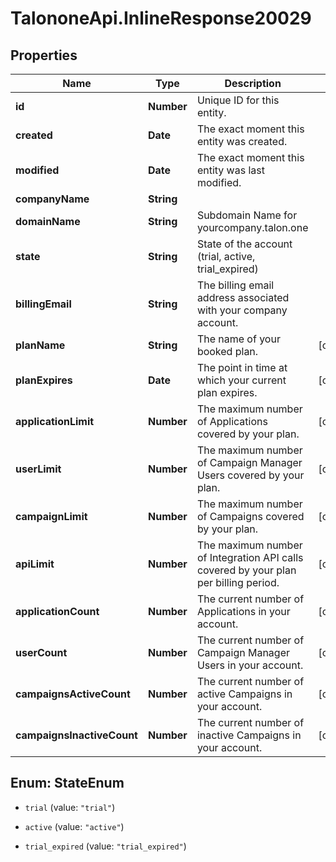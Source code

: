 # TalononeApi.InlineResponse20029

## Properties
Name | Type | Description | Notes
------------ | ------------- | ------------- | -------------
**id** | **Number** | Unique ID for this entity. | 
**created** | **Date** | The exact moment this entity was created. | 
**modified** | **Date** | The exact moment this entity was last modified. | 
**companyName** | **String** |  | 
**domainName** | **String** | Subdomain Name for yourcompany.talon.one | 
**state** | **String** | State of the account (trial, active, trial_expired) | 
**billingEmail** | **String** | The billing email address associated with your company account. | 
**planName** | **String** | The name of your booked plan. | [optional] 
**planExpires** | **Date** | The point in time at which your current plan expires. | [optional] 
**applicationLimit** | **Number** | The maximum number of Applications covered by your plan. | [optional] 
**userLimit** | **Number** | The maximum number of Campaign Manager Users covered by your plan. | [optional] 
**campaignLimit** | **Number** | The maximum number of Campaigns covered by your plan. | [optional] 
**apiLimit** | **Number** | The maximum number of Integration API calls covered by your plan per billing period. | [optional] 
**applicationCount** | **Number** | The current number of Applications in your account. | [optional] 
**userCount** | **Number** | The current number of Campaign Manager Users in your account. | [optional] 
**campaignsActiveCount** | **Number** | The current number of active Campaigns in your account. | [optional] 
**campaignsInactiveCount** | **Number** | The current number of inactive Campaigns in your account. | [optional] 


<a name="StateEnum"></a>
## Enum: StateEnum


* `trial` (value: `"trial"`)

* `active` (value: `"active"`)

* `trial_expired` (value: `"trial_expired"`)




